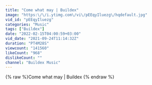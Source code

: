 ```yaml
---
title: "Come what may | Buildex"
image: "https:\/\/i.ytimg.com\/vi\/pEEqyIluezg\/hqdefault.jpg"
vid_id: "pEEqyIluezg"
categories: "Music"
tags: ["Buildex"]
date: "2022-02-15T04:00:59+03:00"
vid_date: "2021-09-24T11:14:32Z"
duration: "PT4M28S"
viewcount: "141560"
likeCount: "968"
dislikeCount: ""
channel: "Buildex Music"
---
```

{% raw %}Come what may | Buildex {% endraw %}
